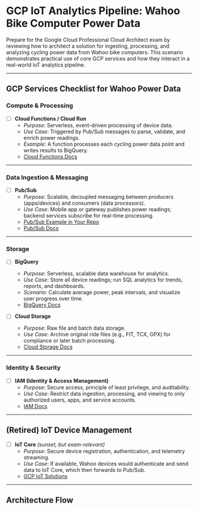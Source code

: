 # GCP IoT Analytics Pipeline: Wahoo Bike Computer Power Data

Prepare for the Google Cloud Professional Cloud Architect exam by reviewing how to architect a solution for ingesting, processing, and analyzing cycling power data from Wahoo bike computers. This scenario demonstrates practical use of core GCP services and how they interact in a real-world IoT analytics pipeline.

---

## GCP Services Checklist for Wahoo Power Data

### Compute & Processing

- [ ] **Cloud Functions / Cloud Run**
  - *Purpose*: Serverless, event-driven processing of device data.
  - *Use Case*: Triggered by Pub/Sub messages to parse, validate, and enrich power readings.
  - *Example*: A function processes each cycling power data point and writes results to BigQuery.
  - [Cloud Functions Docs](https://cloud.google.com/functions)

---

### Data Ingestion & Messaging

- [ ] **Pub/Sub**
  - *Purpose*: Scalable, decoupled messaging between producers (apps/devices) and consumers (data processors).
  - *Use Case*: Mobile app or gateway publishes power readings; backend services subscribe for real-time processing.
  - [Pub/Sub Example in Your Repo](https://github.com/Ckhanoyan/Cloud_Things/blob/main/GCP/basics/trackme.ai/pub_sub.md)
  - [Pub/Sub Docs](https://cloud.google.com/pubsub/docs)

---

### Storage

- [ ] **BigQuery**
  - *Purpose*: Serverless, scalable data warehouse for analytics.
  - *Use Case*: Store all device readings; run SQL analytics for trends, reports, and dashboards.
  - *Scenario*: Calculate average power, peak intervals, and visualize user progress over time.
  - [BigQuery Docs](https://cloud.google.com/bigquery/docs)

- [ ] **Cloud Storage**
  - *Purpose*: Raw file and batch data storage.
  - *Use Case*: Archive original ride files (e.g., FIT, TCX, GPX) for compliance or later batch processing.
  - [Cloud Storage Docs](https://cloud.google.com/storage/docs)

---

### Identity & Security

- [ ] **IAM (Identity & Access Management)**
  - *Purpose*: Secure access, principle of least privilege, and auditability.
  - *Use Case*: Restrict data ingestion, processing, and viewing to only authorized users, apps, and service accounts.
  - [IAM Docs](https://cloud.google.com/iam/docs)

---

## (Retired) IoT Device Management

- [ ] **IoT Core** *(sunset, but exam-relevant)*
  - *Purpose*: Secure device registration, authentication, and telemetry streaming.
  - *Use Case*: If available, Wahoo devices would authenticate and send data to IoT Core, which then forwards to Pub/Sub.
  - [GCP IoT Solutions](https://cloud.google.com/solutions/iot)

---

## Architecture Flow
